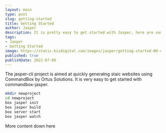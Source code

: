 ```yaml
---
layout: main
type: post
slug: getting-started
title: Getting Started
author: Jasper
description: It is pretty easy to get started with Jasper, here are some steps to help you move forward
tags: 
- Jasper
- Getting Started
image: https://static.kisdigital.com/images/jasper/getting-started-00-cover.jpeg
published: true
publishDate: 2022-07-08
---
```


The jasper-cli project is aimed at quickly generatng staic websites using CommandBox by Ortus Solutions. It is very easy to get started with commandbox-jasper.

``` bash
mkdir newproject
cd newproject
box jasper init
box jasper build
box server start 
box jasper watch

```

More content down here